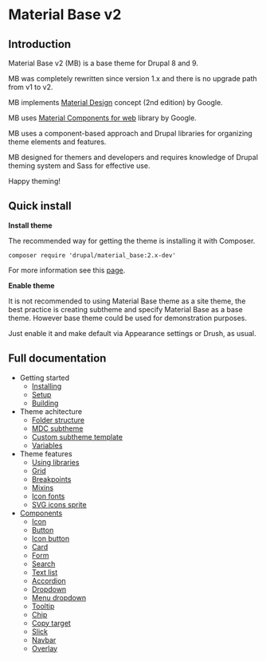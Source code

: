 Material Base v2
================

Introduction
------------

Material Base v2 (MB) is a base theme for Drupal 8 and 9.

MB was completely rewritten since version 1.x and there is no upgrade path from v1 to v2.

MB implements [Material Design](https://material.io/) concept (2nd edition) by Google.

MB uses [Material Components for web](https://material.io/develop/web) library by Google.

MB uses a component-based approach and Drupal libraries for organizing theme elements and features.

MB designed for themers and developers and requires knowledge of Drupal theming system and Sass for effective use.

Happy theming!

Quick install
-------------

**Install theme**

The recommended way for getting the theme is installing it with Composer.

~~~
composer require 'drupal/material_base:2.x-dev'
~~~

For more information see this [page](https://www.drupal.org/docs/develop/using-composer/using-composer-to-install-drupal-and-manage-dependencies).

**Enable theme**

It is not recommended to using Material Base theme as a site theme, the best practice is creating subtheme and specify Material Base as a base theme. However base theme could be used for demonstration purposes.

Just enable it and make default via Appearance settings or Drush, as usual.

<!-- TODO: update and add additional steps if they will be needed -->

Full documentation
------------------

* Getting started
    * [Installing](/install.md)
    * [Setup](/setup.md)
    * [Building](/build.md)
* Theme achitecture
    * [Folder structure](/folder-structure.md)
    * [MDC subtheme](/mdc.md)
    * [Custom subtheme template](/subtheme-template.md)
    * [Variables](/variables.md)
* Theme features
    * [Using libraries](/libraries.md)
    * [Grid](/grid.md)
    * [Breakpoints](/breakpoints.md)
    * [Mixins](/mixins.md)
    * [Icon fonts](/icon-fonts.md)
    * [SVG icons sprite](/svg-icons.md)
* [Components](/components.md)
    * [Icon](/components/icon.md)
    * [Button](/components/button.md)
    * [Icon button](/components/icon-button.md)
    * [Card](/components/card.md)
    * [Form](/components/form.md)
    * [Search](/components/search.md)
    * [Text list](/components/text-list.md)
    * [Accordion](/components/accordion.md)
    * [Dropdown](/components/dropdown.md)
    * [Menu dropdown](/components/menu-dropdown.md)
    * [Tooltip](/components/tooltip.md)
    * [Chip](/components/chip.md)
    * [Copy target](/components/copy-target.md)
    * [Slick](/components/slick.md)
    * [Navbar](/components/navbar.md)
    * [Overlay](/components/overlay.md)
  
